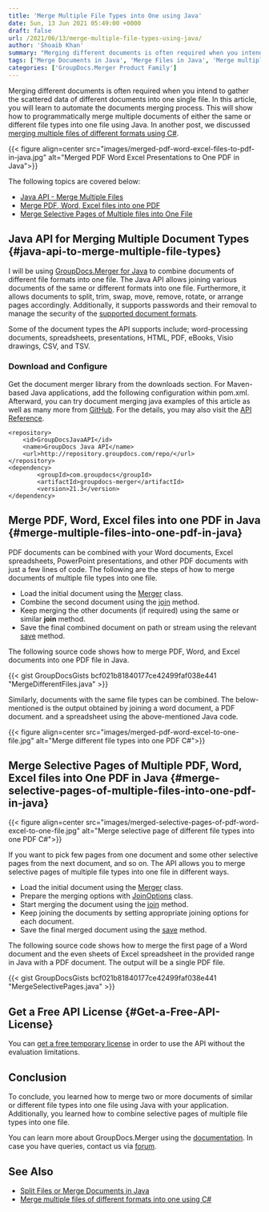 ```yaml
---
title: 'Merge Multiple File Types into One using Java'
date: Sun, 13 Jun 2021 05:49:00 +0000
draft: false
url: /2021/06/13/merge-multiple-file-types-using-java/
author: 'Shoaib Khan'
summary: "Merging different documents is often required when you intend to gather the scattered data of different documents into one single file. In this article, you will learn to automate the documents merging process. This will show how to programmatically merge multiple documents of either the same or different file types into one file using Java. In another post, we discussed [merging multiple files of different formats using C#][1]."
tags: ['Merge Documents in Java', 'Merge Files in Java', 'Merge multiple file types in Java', 'Merge two or more file in Java']
categories: ['GroupDocs.Merger Product Family']
---
```


Merging different documents is often required when you intend to gather the scattered data of different documents into one single file. In this article, you will learn to automate the documents merging process. This will show how to programmatically merge multiple documents of either the same or different file types into one file using Java. In another post, we discussed [merging multiple files of different formats using C#][2].



{{< figure align=center src="images/merged-pdf-word-excel-files-to-pdf-in-java.jpg" alt="Merged PDF Word Excel Presentations to One PDF in Java">}}


The following topics are covered below:

*   [Java API - Merge Multiple Files][3]
*   [Merge PDF, Word, Excel files into one PDF][4]
*   [Merge Selective Pages of Multiple files into One File][5]

## Java API for Merging Multiple Document Types {#java-api-to-merge-multiple-file-types}

I will be using [GroupDocs.Merger for Java][6] to combine documents of different file formats into one file. The Java API allows joining various documents of the same or different formats into one file. Furthermore, it allows documents to split, trim, swap, move, remove, rotate, or arrange pages accordingly. Additionally, it supports passwords and their removal to manage the security of the [supported document formats][7].

Some of the document types the API supports include; word-processing documents, spreadsheets, presentations, HTML, PDF, eBooks, Visio drawings, CSV, and TSV.

### Download and Configure

Get the document merger library from the downloads section. For Maven-based Java applications, add the following configuration within pom.xml. Afterward, you can try document merging java examples of this article as well as many more from [GitHub][8]. For the details, you may also visit the [API Reference][9].

```
<repository>
	<id>GroupDocsJavaAPI</id>
	<name>GroupDocs Java API</name>
	<url>http://repository.groupdocs.com/repo/</url>
</repository>
<dependency>
        <groupId>com.groupdocs</groupId>
        <artifactId>groupdocs-merger</artifactId>
        <version>21.3</version> 
</dependency>
```

## Merge PDF, Word, Excel files into one PDF in Java {#merge-multiple-files-into-one-pdf-in-java}

PDF documents can be combined with your Word documents, Excel spreadsheets, PowerPoint presentations, and other PDF documents with just a few lines of code. The following are the steps of how to merge documents of multiple file types into one file.

*   Load the initial document using the [Merger][10] class.
*   Combine the second document using the [join][11] method.
*   Keep merging the other documents (if required) using the same or similar **join** method.
*   Save the final combined document on path or stream using the relevant [save][12] method.

The following source code shows how to merge PDF, Word, and Excel documents into one PDF file in Java.

{{< gist GroupDocsGists bcf021b81840177ce42499faf038e441 "MergeDifferentFiles.java" >}}

Similarly, documents with the same file types can be combined. The below-mentioned is the output obtained by joining a word document, a PDF document. and a spreadsheet using the above-mentioned Java code.



{{< figure align=center src="images/merged-pdf-word-excel-to-one-file.jpg" alt="Merge different file types into one PDF C#">}}


## Merge Selective Pages of Multiple PDF, Word, Excel files into One PDF in Java {#merge-selective-pages-of-multiple-files-into-one-pdf-in-java}



{{< figure align=center src="images/merged-selective-pages-of-pdf-word-excel-to-one-file.jpg" alt="Merge selective page of different file types into one PDF C#">}}


If you want to pick few pages from one document and some other selective pages from the next document, and so on. The API allows you to merge selective pages of multiple file types into one file in different ways.

*   Load the initial document using the [Merger][13] class.
*   Prepare the merging options with [JoinOptions][14] class.
*   Start merging the document using the [join][15] method.
*   Keep joining the documents by setting appropriate joining options for each document.
*   Save the final merged document using the [save][16] method.

The following source code shows how to merge the first page of a Word document and the even sheets of Excel spreadsheet in the provided range in Java with a PDF document. The output will be a single PDF file.

{{< gist GroupDocsGists bcf021b81840177ce42499faf038e441 "MergeSelectivePages.java" >}}

## Get a Free API License {#Get-a-Free-API-License}

You can [get a free temporary license][17] in order to use the API without the evaluation limitations.

## Conclusion

To conclude, you learned how to merge two or more documents of similar or different file types into one file using Java with your application. Additionally, you learned how to combine selective pages of multiple file types into one file.

You can learn more about GroupDocs.Merger using the [documentation][18]. In case you have queries, contact us via [forum][19].

## See Also

*   [Split Files or Merge Documents in Java][20]
*   [Merge multiple files of different formats into one using C#][21]







[1]: https://blog.groupdocs.com/2021/05/04/merge-multiple-file-types-using-csharp/
[2]: https://blog.groupdocs.com/2021/05/04/merge-multiple-file-types-using-csharp/
[3]: #java-api-to-merge-multiple-file-types
[4]: #merge-multiple-files-into-one-pdf-in-java
[5]: #merge-selective-pages-of-multiple-files-into-one-pdf-in-java
[6]: https://products.groupdocs.com/merger/java/
[7]: https://docs.groupdocs.com/merger/java/supported-document-formats/
[8]: https://github.com/groupdocs-merger
[9]: https://apireference.groupdocs.com/merger/java
[10]: https://apireference.groupdocs.com/merger/java/com.groupdocs.merger/Merger
[11]: https://apireference.groupdocs.com/merger/java/com.groupdocs.merger/Merger#join(java.io.InputStream)
[12]: https://apireference.groupdocs.com/merger/java/com.groupdocs.merger/Merger#save(java.lang.String)
[13]: https://apireference.groupdocs.com/merger/java/com.groupdocs.merger/Merger
[14]: https://apireference.groupdocs.com/merger/java/com.groupdocs.merger.domain.options/JoinOptions
[15]: https://apireference.groupdocs.com/merger/java/com.groupdocs.merger/Merger#join(java.io.InputStream)
[16]: https://apireference.groupdocs.com/merger/java/com.groupdocs.merger/Merger#save(java.lang.String)
[17]: https://purchase.groupdocs.com/temporary-license
[18]: https://docs.groupdocs.com/merger
[19]: https://forum.groupdocs.com/
[20]: https://blog.groupdocs.com/2020/05/20/merge-pdf-word-excel-powerpoint-documents-in-java/
[21]: https://blog.groupdocs.com/2021/05/04/merge-multiple-file-types-using-csharp/

